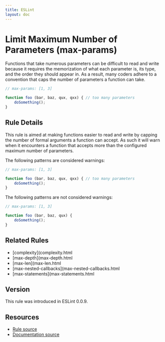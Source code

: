 ```yaml
---
title: ESLint
layout: doc
---
```

<!-- Note: No pull requests accepted for this file. See README.md in the root directory for details. -->
# Limit Maximum Number of Parameters (max-params)

Functions that take numerous parameters can be difficult to read and write because it requires the memorization of what each parameter is, its type, and the order they should appear in. As a result, many coders adhere to a convention that caps the number of parameters a function can take.

```js
// max-params: [1, 3]

function foo (bar, baz, qux, qxx) { // too many parameters
    doSomething();
}
```

## Rule Details

This rule is aimed at making functions easier to read and write by capping the number of formal arguments a function can accept. As such it will warn when it encounters a function that accepts more than the configured maximum number of parameters.

The following patterns are considered warnings:

```js
// max-params: [1, 3]

function foo (bar, baz, qux, qxx) { // too many parameters
    doSomething();
}
```

The following patterns are not considered warnings:

```js
// max-params: [1, 3]

function foo (bar, baz, qux) {
    doSomething();
}
```

## Related Rules

* [complexity](complexity.html
* [max-depth](max-depth.html
* [max-len](max-len.html
* [max-nested-callbacks](max-nested-callbacks.html
* [max-statements](max-statements.html

## Version

This rule was introduced in ESLint 0.0.9.

## Resources

* [Rule source](https://github.com/eslint/eslint/tree/master/lib/rules/max-params.js)
* [Documentation source](https://github.com/eslint/eslint/tree/master/docs/rules/max-params.md)
